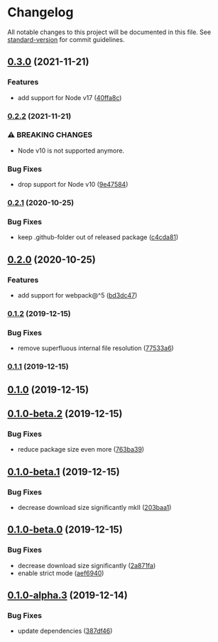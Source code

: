 # Changelog

All notable changes to this project will be documented in this file. See [standard-version](https://github.com/conventional-changelog/standard-version) for commit guidelines.

## [0.3.0](https://github.com/herschel666/exif-loader/compare/v0.2.2...v0.3.0) (2021-11-21)


### Features

* add support for Node v17 ([40ffa8c](https://github.com/herschel666/exif-loader/commit/40ffa8c7b1c059df70fa92fe8b71b084142ca18b))

### [0.2.2](https://github.com/herschel666/exif-loader/compare/v0.2.1...v0.2.2) (2021-11-21)


### ⚠ BREAKING CHANGES

* Node v10 is not supported anymore.

### Bug Fixes

* drop support for Node v10 ([9e47584](https://github.com/herschel666/exif-loader/commit/9e475843ef9ebe7c240e81a2b646854d98927a91))

### [0.2.1](https://github.com/herschel666/exif-loader/compare/v0.2.0...v0.2.1) (2020-10-25)


### Bug Fixes

* keep .github-folder out of released package ([c4cda81](https://github.com/herschel666/exif-loader/commit/c4cda81c653a31c8f542cd3a93aa18f12791a215))

## [0.2.0](https://github.com/herschel666/exif-loader/compare/v0.1.2...v0.2.0) (2020-10-25)


### Features

* add support for webpack@^5 ([bd3dc47](https://github.com/herschel666/exif-loader/commit/bd3dc47d339e758f0a29b191311fc0df3812a287))

### [0.1.2](https://github.com/herschel666/exif-loader/compare/v0.1.1...v0.1.2) (2019-12-15)

### Bug Fixes

- remove superfluous internal file resolution ([77533a6](https://github.com/herschel666/exif-loader/commit/77533a6813707cca19ad3020ab54df280ede9aad))

### [0.1.1](https://github.com/herschel666/exif-loader/compare/v0.1.0...v0.1.1) (2019-12-15)

## [0.1.0](https://github.com/herschel666/exif-loader/compare/v0.1.0-beta.2...v0.1.0) (2019-12-15)

## [0.1.0-beta.2](https://github.com/herschel666/exif-loader/compare/v0.1.0-beta.1...v0.1.0-beta.2) (2019-12-15)

### Bug Fixes

- reduce package size even more ([763ba39](https://github.com/herschel666/exif-loader/commit/763ba39d923db992e1648466cf3711121a3e4f34))

## [0.1.0-beta.1](https://github.com/herschel666/exif-loader/compare/v0.1.0-beta.0...v0.1.0-beta.1) (2019-12-15)

### Bug Fixes

- decrease download size significantly mkII ([203baa1](https://github.com/herschel666/exif-loader/commit/203baa137cff702bd738d7d0e825260e773838c4))

## [0.1.0-beta.0](https://github.com/herschel666/exif-loader/compare/v0.1.0-alpha.3...v0.1.0-beta.0) (2019-12-15)

### Bug Fixes

- decrease download size significantly ([2a871fa](https://github.com/herschel666/exif-loader/commit/2a871fa374f5630c5fe285b02094c25ff32e02a6))
- enable strict mode ([aef6940](https://github.com/herschel666/exif-loader/commit/aef69408d09ccff964a0b3df7143565f85e8a8fa))

## [0.1.0-alpha.3](https://github.com/herschel666/exif-loader/compare/v0.1.0-alpha-2...v0.1.0-alpha.3) (2019-12-14)

### Bug Fixes

- update dependencies ([387df46](https://github.com/herschel666/exif-loader/commit/387df46d757bd5401128236fd934b6a69b440a98))
